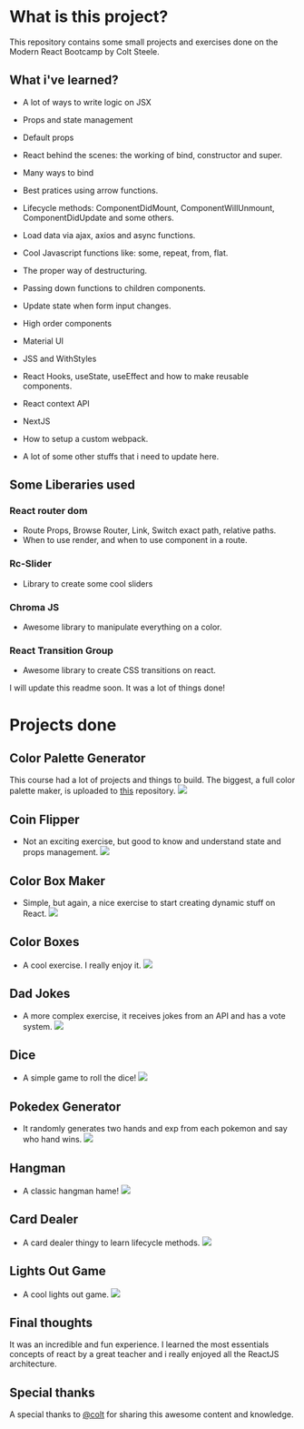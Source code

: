 # What is this project?

This repository contains some small projects and exercises done on the Modern React Bootcamp by Colt Steele.

## What i've learned?
- A lot of ways to write logic on JSX
- Props and state management    
- Default props
- React behind the scenes: the working of bind, constructor and super.
- Many ways to bind
- Best pratices using arrow functions.
- Lifecycle methods: ComponentDidMount, ComponentWillUnmount, ComponentDidUpdate and some others.
- Load data via ajax, axios and async functions.
- Cool Javascript functions like: some, repeat, from, flat.
- The proper way of destructuring.
- Passing down functions to children components.
- Update state when form input changes.
- High order components
- Material UI
- JSS and WithStyles
- React Hooks, useState, useEffect and how to make reusable components.
- React context API
- NextJS
- How to setup a custom webpack.

- A lot of some other stuffs that i need to update here.

## Some Liberaries used
### React router dom
- Route Props, Browse Router, Link, Switch exact path, relative paths.
- When to use render, and when to use component in a route.
### Rc-Slider
- Library to create some cool sliders
### Chroma JS
- Awesome library to manipulate everything on a color.
### React Transition Group
- Awesome library to create CSS transitions on react.

I will update this readme soon. It was a lot of things done!

# Projects done
## Color Palette Generator
This course had a lot of projects and things to build. The biggest, a full color palette maker, is uploaded to [this](https://github.com/vinioo/colorproject) repository.
![](.gifs/palette.gif)

## Coin Flipper
- Not an exciting exercise, but good to know and understand state and props management.
![](.gifs/flipcoin.gif)

## Color Box Maker
- Simple, but again, a nice exercise to start creating dynamic stuff on React.
![](.gifs/colorboxmaker.gif)

## Color Boxes
- A cool exercise. I really enjoy it.
![](.gifs/color.gif)

## Dad Jokes
- A more complex exercise, it receives jokes from an API and has a vote system.
![](.gifs/dadjokes.gif)

## Dice
- A simple game to roll the dice!
![](.gifs/dice.gif)

## Pokedex Generator
- It randomly generates two hands and exp from each pokemon and say who hand wins.
![](.gifs/pokemon.gif)

## Hangman
- A classic hangman hame! 
![](.gifs/hangman.gif)

## Card Dealer
- A card dealer thingy to learn lifecycle methods.
![](.gifs/carfd.gif)

## Lights Out Game
- A cool lights out game.
![](.gifs/lightsout.gif)


## Final thoughts
It was an incredible and fun experience. I learned the most essentials concepts of react by a great teacher and i really enjoyed all the ReactJS architecture.

## Special thanks
A special thanks to [@colt](https://github.com/Colt) for sharing this awesome content and knowledge.

